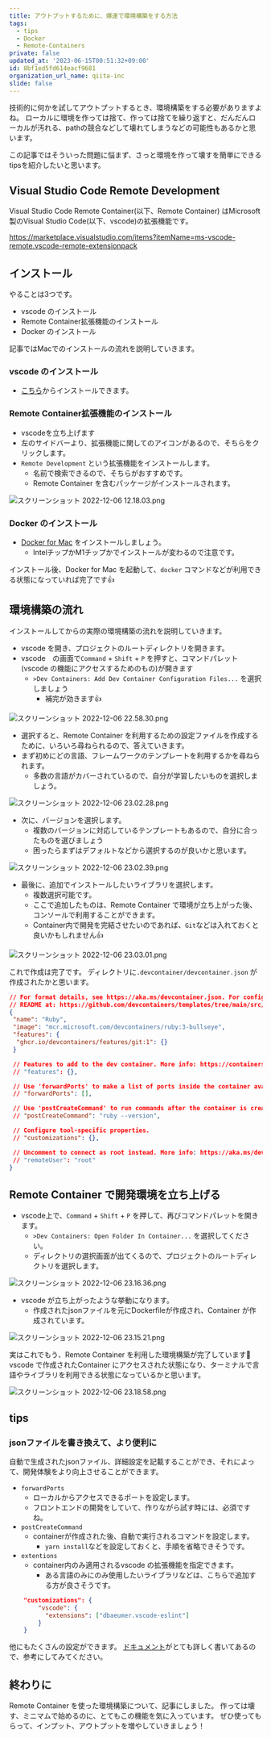 ```yaml
---
title: アウトプットするために、爆速で環境構築をする方法
tags:
  - tips
  - Docker
  - Remote-Containers
private: false
updated_at: '2023-06-15T00:51:32+09:00'
id: 8bf1ed5fd614eacf9681
organization_url_name: qiita-inc
slide: false
---
```

技術的に何かを試してアウトプットするとき、環境構築をする必要がありますよね。
ローカルに環境を作っては捨て、作っては捨てを繰り返すと、だんだんローカルが汚れる、pathの競合などして壊れてしまうなどの可能性もあるかと思います。

この記事ではそういった問題に悩まず、さっと環境を作って壊すを簡単にできるtipsを紹介したいと思います。

## Visual Studio Code Remote Development

Visual Studio Code Remote Container(以下、Remote Container) はMicrosoft製のVisual Studio Code(以下、vscode)の拡張機能です。

https://marketplace.visualstudio.com/items?itemName=ms-vscode-remote.vscode-remote-extensionpack

## インストール

やることは3つです。

- vscode のインストール
- Remote Container拡張機能のインストール
- Docker のインストール

記事ではMacでのインストールの流れを説明していきます。

### vscode のインストール

- [こちら](https://code.visualstudio.com/download)からインストールできます。

### Remote Container拡張機能のインストール

- vscodeを立ち上げます
- 左のサイドバーより、拡張機能に関してのアイコンがあるので、そちらをクリックします。
- `Remote Development` という拡張機能をインストールします。
  - 名前で検索できるので、そちらがおすすめです。
  - Remote Container を含むパッケージがインストールされます。

![スクリーンショット 2022-12-06 12.18.03.png](https://qiita-image-store.s3.ap-northeast-1.amazonaws.com/0/166596/db34c491-8d4b-e4a3-d287-87ddbe6a4117.png)

### Docker のインストール

- [Docker for Mac](https://docs.docker.com/desktop/install/mac-install/) をインストールしましょう。
  - IntelチップかM1チップかでインストールが変わるので注意です。

インストール後、Docker for Mac を起動して、`docker` コマンドなどが利用できる状態になっていれば完了です:+1:

## 環境構築の流れ

インストールしてからの実際の環境構築の流れを説明していきます。

- vscode を開き、プロジェクトのルートディレクトリを開きます。
- vscode　の画面で`Command` + `Shift` + `P` を押すと、コマンドパレット(vscode の機能にアクセスするためのもの)が開きます
  - `>Dev Containers: Add Dev Container Configuration Files...` を選択しましょう
    - 補完が効きます:+1:

![スクリーンショット 2022-12-06 22.58.30.png](https://qiita-image-store.s3.ap-northeast-1.amazonaws.com/0/166596/e8a6fc61-26e2-f383-9c58-b901b3b5931a.png)

- 選択すると、Remote Container を利用するための設定ファイルを作成するために、いろいろ尋ねられるので、答えていきます。
- まず初めにどの言語、フレームワークのテンプレートを利用するかを尋ねられます。
  - 多数の言語がカバーされているので、自分が学習したいものを選択しましょう。

![スクリーンショット 2022-12-06 23.02.28.png](https://qiita-image-store.s3.ap-northeast-1.amazonaws.com/0/166596/7068be5d-163c-0282-f23a-46492b2d3452.png)

- 次に、バージョンを選択します。
  - 複数のバージョンに対応しているテンプレートもあるので、自分に合ったものを選びましょう
  - 困ったらまずはデフォルトなどから選択するのが良いかと思います。

![スクリーンショット 2022-12-06 23.02.39.png](https://qiita-image-store.s3.ap-northeast-1.amazonaws.com/0/166596/0cd452a1-fbaa-4345-bb07-3f1874f00f8a.png)

- 最後に、追加でインストールしたいライブラリを選択します。
  - 複数選択可能です。
  - ここで追加したものは、Remote Container で環境が立ち上がった後、コンソールで利用することができます。
  - Container内で開発を完結させたいのであれば、`Git`などは入れておくと良いかもしれません:+1:

![スクリーンショット 2022-12-06 23.03.01.png](https://qiita-image-store.s3.ap-northeast-1.amazonaws.com/0/166596/51f13d6f-dad8-5b49-ebb3-7b67e035ffc4.png)

これで作成は完了です。
ディレクトリに`.devcontainer/devcontainer.json` が作成されたかと思います。

```json:.devcontainer/devcontainer.json
// For format details, see https://aka.ms/devcontainer.json. For config options, see the
// README at: https://github.com/devcontainers/templates/tree/main/src/ruby
{
 "name": "Ruby",
 "image": "mcr.microsoft.com/devcontainers/ruby:3-bullseye",
 "features": {
  "ghcr.io/devcontainers/features/git:1": {}
 }

 // Features to add to the dev container. More info: https://containers.dev/features.
 // "features": {},

 // Use 'forwardPorts' to make a list of ports inside the container available locally.
 // "forwardPorts": [],

 // Use 'postCreateCommand' to run commands after the container is created.
 // "postCreateCommand": "ruby --version",

 // Configure tool-specific properties.
 // "customizations": {},

 // Uncomment to connect as root instead. More info: https://aka.ms/dev-containers-non-root.
 // "remoteUser": "root"
}

```

## Remote Container で開発環境を立ち上げる

- vscode上で、`Command` + `Shift` + `P` を押して、再びコマンドパレットを開きます。
  - `>Dev Containers: Open Folder In Container...` を選択してください。
  - ディレクトリの選択画面が出てくるので、プロジェクトのルートディレクトリを選択します。

![スクリーンショット 2022-12-06 23.16.36.png](https://qiita-image-store.s3.ap-northeast-1.amazonaws.com/0/166596/43a934e9-5e22-8658-100a-48e6872c7270.png)

- vscode が立ち上がったような挙動になります。
  - 作成されたjsonファイルを元にDockerfileが作成され、Container が作成されています。

![スクリーンショット 2022-12-06 23.15.21.png](https://qiita-image-store.s3.ap-northeast-1.amazonaws.com/0/166596/2e09c3bc-ee5f-a4ea-2892-0e075cf5fcfc.png)

実はこれでもう、Remote Container を利用した環境構築が完了しています:tada:
vscode で作成されたContainer にアクセスされた状態になり、ターミナルで言語やライブラリを利用できる状態になっているかと思います。

![スクリーンショット 2022-12-06 23.18.58.png](https://qiita-image-store.s3.ap-northeast-1.amazonaws.com/0/166596/f403bf9f-b8f7-e04c-48e3-f1519dd4ea40.png)

## tips

### jsonファイルを書き換えて、より便利に

自動で生成されたjsonファイル、詳細設定を記載することができ、それによって、開発体験をより向上させることができます。

- `forwardPorts`
  - ローカルからアクセスできるポートを設定します。
  - フロントエンドの開発をしていて、作りながら試す時には、必須ですね。
- `postCreateCommand`
  - containerが作成された後、自動で実行されるコマンドを設定します。
    - `yarn install`などを設定しておくと、手順を省略できそうです。
- `extentions`
  - container内のみ適用されるvscode の拡張機能を指定できます。
    - ある言語のみにのみ使用したいライブラリなどは、こちらで追加する方が良さそうです。

```json
    "customizations": {
        "vscode": {
          "extensions": ["dbaeumer.vscode-eslint"]
        }
    }
```

他にもたくさんの設定ができます。
[ドキュメント](https://containers.dev/implementors/json_reference/)がとても詳しく書いてあるので、参考にしてみてください。

## 終わりに

Remote Container を使った環境構築について、記事にしました。
作っては壊す、ミニマムで始めるのに、とてもこの機能を気に入っています。
ぜひ使ってもらって、インプット、アウトプットを増やしていきましょう！
